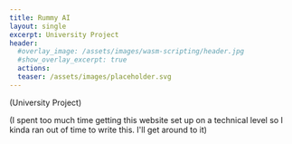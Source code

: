 ```yaml
---
title: Rummy AI
layout: single
excerpt: University Project
header:
  #overlay_image: /assets/images/wasm-scripting/header.jpg
  #show_overlay_excerpt: true
  actions:
  teaser: /assets/images/placeholder.svg
---
```


(University Project)

(I spent too much time getting this website set up on a technical level so I kinda ran out of time to write this. I'll get around to it)
